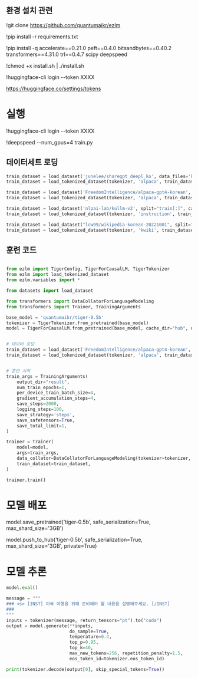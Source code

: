 

## 환경 설치 관련

!git clone https://github.com/quantumaikr/ezlm

!pip install -r requirements.txt

!pip install -q accelerate==0.21.0 peft==0.4.0 bitsandbytes==0.40.2 transformers==4.31.0 trl==0.4.7 scipy deepspeed

!chmod +x install.sh | ./install.sh

!huggingface-cli login --token XXXX

https://huggingface.co/settings/tokens


# 실행

!huggingface-cli login --token XXXX

!deepspeed --num_gpus=4 train.py



## 데이터세트 로딩

```python
train_dataset = load_dataset('junelee/sharegpt_deepl_ko', data_files='ko_dataset_2.json', split="train[:]", cache_dir="hub")
train_dataset = load_tokenized_dataset(tokenizer, 'alpaca', train_dataset)

train_dataset = load_dataset('FreedomIntelligence/alpaca-gpt4-korean', split="train[:]", cache_dir="hub")
train_dataset = load_tokenized_dataset(tokenizer, 'alpaca', train_dataset)

train_dataset = load_dataset('nlpai-lab/kullm-v2', split="train[:]", cache_dir="hub")
train_dataset = load_tokenized_dataset(tokenizer, 'instruction', train_dataset)

train_dataset = load_dataset("lcw99/wikipedia-korean-20221001", split="train[:]", cache_dir="hub")
train_dataset = load_tokenized_dataset(tokenizer, 'kwiki', train_dataset)
```



## 훈련 코드

```python

from ezlm import TigerConfig, TigerForCausalLM, TigerTokenizer
from ezlm import load_tokenized_dataset
from ezlm.variables import *

from datasets import load_dataset

from transformers import DataCollatorForLanguageModeling
from transformers import Trainer, TrainingArguments

base_model = 'quantumaikr/tiger-0.5b'
tokenizer = TigerTokenizer.from_pretrained(base_model)
model = TigerForCausalLM.from_pretrained(base_model, cache_dir="hub", device_map="auto")


# 데이터 로딩
train_dataset = load_dataset('FreedomIntelligence/alpaca-gpt4-korean', split="train[:]", cache_dir="hub")
train_dataset = load_tokenized_dataset(tokenizer, 'alpaca', train_dataset)


# 훈련 시작
train_args = TrainingArguments(
    output_dir="result",
    num_train_epochs=1,
    per_device_train_batch_size=4,
    gradient_accumulation_steps=4,
    save_steps=2000,
    logging_steps=100,
    save_strategy='steps',
    save_safetensors=True,
    save_total_limit=1,
)

trainer = Trainer(
    model=model,
    args=train_args,
    data_collator=DataCollatorForLanguageModeling(tokenizer=tokenizer, mlm=False),
    train_dataset=train_dataset,
)

trainer.train()

```


# 모델 배포

model.save_pretrained('tiger-0.5b', safe_serialization=True, max_shard_size='3GB')

model.push_to_hub('tiger-0.5b', safe_serialization=True, max_shard_size='3GB', private=True)




# 모델 추론

```python
model.eval()

message = """
### <s> [INST] 미국 여행을 위해 준비해야 할 내용을 설명해주세요. [/INST]
### 
"""
inputs = tokenizer(message, return_tensors="pt").to("cuda")
output = model.generate(**inputs,
                        do_sample=True,
                        temperature=0.4,
                        top_p=0.95,
                        top_k=40,
                        max_new_tokens=256, repetition_penalty=1.5,
                        eos_token_id=tokenizer.eos_token_id)

print(tokenizer.decode(output[0], skip_special_tokens=True))
```